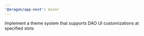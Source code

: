 ```yaml
---
'@aragon/app-next': minor
---
```


Implement a theme system that supports DAO UI customizations at specified slots
